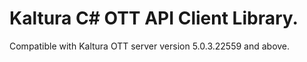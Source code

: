 # Kaltura C# OTT API Client Library.
Compatible with Kaltura OTT server version 5.0.3.22559 and above.
